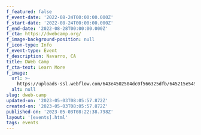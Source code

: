 ```yaml
---
f_featured: false
f_event-date: '2022-08-24T00:00:00.000Z'
f_start-date: '2022-08-24T00:00:00.000Z'
f_end-date: '2022-08-28T00:00:00.000Z'
f_cta: https://dwebcamp.org/
f_image-background-position: null
f_icon-type: Info
f_event-type: Event
f_description: Navarro, CA
title: DWeb Camp
f_cta-text: Learn More
f_image:
  url: >-
    https://uploads-ssl.webflow.com/643e4502504dc0f566325dfb/645215e549779886c5923075_dweb-camp.png
  alt: null
slug: dweb-camp
updated-on: '2023-05-03T08:05:57.872Z'
created-on: '2023-05-03T08:05:57.872Z'
published-on: '2023-05-03T08:22:38.798Z'
layout: '[events].html'
tags: events
---
```



